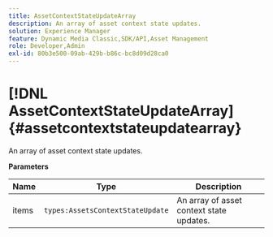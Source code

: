```yaml
---
title: AssetContextStateUpdateArray
description: An array of asset context state updates.
solution: Experience Manager
feature: Dynamic Media Classic,SDK/API,Asset Management
role: Developer,Admin
exl-id: 80b3e500-09ab-429b-b86c-bc8d09d28ca0
---
```

# [!DNL AssetContextStateUpdateArray]{#assetcontextstateupdatearray}

An array of asset context state updates.

 **Parameters** 

|  Name  | Type  | Description  |
|---|---|---|
|  items  | `types:AssetsContextStateUpdate`  | An array of asset context state updates.  |

